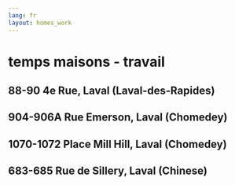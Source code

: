 ```yaml
---
lang: fr
layout: homes_work
---
```

# temps maisons - travail
## 88-90 4e Rue, Laval (Laval-des-Rapides)
<span style="display: none;" data-jl-person="jeremy jay" markdown="1"> 
40 minutes
<span style="display: none;">
  (Jérémy)
</span>
</span>
<span style="display: none;" data-jl-person="joanna jo" markdown="1">
  40 minutes
<span style="display: none;">
  (Joanna)
</span>
</span>

## 904-906A Rue Emerson, Laval (Chomedey)
<span style="display: none;" data-jl-person="jeremy jay" markdown="1"> 
60 minutes
<span style="display: none;">
  (Jérémy)
</span>
</span>
<span style="display: none;" data-jl-person="joanna jo" markdown="1">
  45 minutes
<span style="display: none;">
  (Joanna)
</span>
</span>

## 1070-1072 Place Mill Hill, Laval (Chomedey)
<span style="display: none;" data-jl-person="jeremy jay" markdown="1"> 
60 minutes
<span style="display: none;" data-jl-person="jeremy jay">
  (Jérémy)
</span>
</span>
<span style="display: none;" data-jl-person="joanna jo" markdown="1">
  45 minutes
<span style="display: none;" data-jl-person="joanna jo">
  (Joanna)
</span>
</span>

## 683-685 Rue de Sillery, Laval (Chinese)
<span style="display: none;" data-jl-person="jeremy jay" markdown="1"> 
60 minutes
<span style="display: none;" data-jl-person="jeremy jay">
  (Jérémy)
</span>
</span>
<span style="display: none;" data-jl-person="joanna jo" markdown="1">
  30 minutes
<span style="display: none;" data-jl-person="joanna jo">
  (Joanna)
</span>
</span>